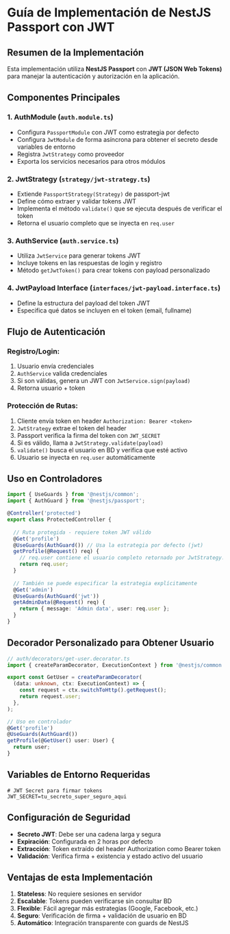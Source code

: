 # Guía de Implementación de NestJS Passport con JWT

## Resumen de la Implementación

Esta implementación utiliza **NestJS Passport** con **JWT (JSON Web Tokens)** para manejar la autenticación y autorización en la aplicación.

## Componentes Principales

### 1. **AuthModule** (`auth.module.ts`)
- Configura `PassportModule` con JWT como estrategia por defecto
- Configura `JwtModule` de forma asíncrona para obtener el secreto desde variables de entorno
- Registra `JwtStrategy` como proveedor
- Exporta los servicios necesarios para otros módulos

### 2. **JwtStrategy** (`strategy/jwt-strategy.ts`)
- Extiende `PassportStrategy(Strategy)` de passport-jwt
- Define cómo extraer y validar tokens JWT
- Implementa el método `validate()` que se ejecuta después de verificar el token
- Retorna el usuario completo que se inyecta en `req.user`

### 3. **AuthService** (`auth.service.ts`)
- Utiliza `JwtService` para generar tokens JWT
- Incluye tokens en las respuestas de login y registro
- Método `getJwtToken()` para crear tokens con payload personalizado

### 4. **JwtPayload Interface** (`interfaces/jwt-payload.interface.ts`)
- Define la estructura del payload del token JWT
- Especifica qué datos se incluyen en el token (email, fullname)

## Flujo de Autenticación

### Registro/Login:
1. Usuario envía credenciales
2. `AuthService` valida credenciales
3. Si son válidas, genera un JWT con `JwtService.sign(payload)`
4. Retorna usuario + token

### Protección de Rutas:
1. Cliente envía token en header `Authorization: Bearer <token>`
2. `JwtStrategy` extrae el token del header
3. Passport verifica la firma del token con `JWT_SECRET`
4. Si es válido, llama a `JwtStrategy.validate(payload)`
5. `validate()` busca el usuario en BD y verifica que esté activo
6. Usuario se inyecta en `req.user` automáticamente

## Uso en Controladores

```typescript
import { UseGuards } from '@nestjs/common';
import { AuthGuard } from '@nestjs/passport';

@Controller('protected')
export class ProtectedController {
  
  // Ruta protegida - requiere token JWT válido
  @Get('profile')
  @UseGuards(AuthGuard()) // Usa la estrategia por defecto (jwt)
  getProfile(@Request() req) {
    // req.user contiene el usuario completo retornado por JwtStrategy.validate()
    return req.user;
  }
  
  // También se puede especificar la estrategia explícitamente
  @Get('admin')
  @UseGuards(AuthGuard('jwt'))
  getAdminData(@Request() req) {
    return { message: 'Admin data', user: req.user };
  }
}
```

## Decorador Personalizado para Obtener Usuario

```typescript
// auth/decorators/get-user.decorator.ts
import { createParamDecorator, ExecutionContext } from '@nestjs/common';

export const GetUser = createParamDecorator(
  (data: unknown, ctx: ExecutionContext) => {
    const request = ctx.switchToHttp().getRequest();
    return request.user;
  },
);

// Uso en controlador
@Get('profile')
@UseGuards(AuthGuard())
getProfile(@GetUser() user: User) {
  return user;
}
```

## Variables de Entorno Requeridas

```env
# JWT Secret para firmar tokens
JWT_SECRET=tu_secreto_super_seguro_aqui
```

## Configuración de Seguridad

- **Secreto JWT**: Debe ser una cadena larga y segura
- **Expiración**: Configurada en 2 horas por defecto
- **Extracción**: Token extraído del header Authorization como Bearer token
- **Validación**: Verifica firma + existencia y estado activo del usuario

## Ventajas de esta Implementación

1. **Stateless**: No requiere sesiones en servidor
2. **Escalable**: Tokens pueden verificarse sin consultar BD
3. **Flexible**: Fácil agregar más estrategias (Google, Facebook, etc.)
4. **Seguro**: Verificación de firma + validación de usuario en BD
5. **Automático**: Integración transparente con guards de NestJS
